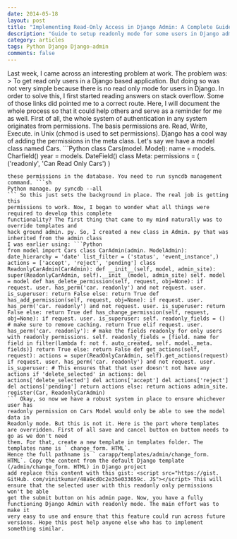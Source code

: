 ```yaml
---
date: 2014-05-18
layout: post
title: "Implementing Read-Only Access in Django Admin: A Complete Guide"
description: "Guide to setup readonly mode for some users in Django admin"
category: articles
tags: Python Django Django-admin
comments: false
--- 
```


Last week, I came across an interesting problem at work. The problem was: > To get read only users in a Django based application. But doing so was not very simple because there is no read only mode for users
in Django. In order to solve this, I first started reading answers on stack
overflow. Some of those links did pointed me to a correct route. Here, I will
document the whole process so that it could help others and serve as a reminder
for me as well. First of all, the whole system of authentication in any system originates from
permissions. The basis permissions are. Read, Write, Execute. in Unix (chmod is
used to set permissions). Django has a cool way of adding the permissions in the meta class. Let's say we
have a model class named Cars. ```Python
class Cars(model. Model): name = models. Charfield() year = models. DateField() class Meta: permissions = ( ('readonly', 'Can Read Only Cars') )
``` Just like this, Any permission could be added to the Model. Now in order to get
these permissions in the database. You need to run syncdb management command. ```sh
Python manage. py syncdb --all
``` So this just sets the background in place. The real job is getting this
permissions to work. Now, I began to wonder what all things were required to develop this complete
functionality? The first thing that came to my mind naturally was to override templates and
hack ground admin. py. So, I created a new class in Admin. py that was inherited from the admin class
I was earlier using: ```Python
from model import Cars class CarAdmin(admin. ModelAdmin): date_hierarchy = 'date' list_filter = ('status', 'event_instance',) actions = ['accept', 'reject', 'pending'] class ReadonlyCarAdmin(CarAdmin): def __init__(self, model, admin_site): super(ReadonlyCarAdmin, self).__init__(model, admin_site) self. model = model def has_delete_permission(self, request, obj=None): if request. user. has_perm('car. readonly') and not request. user. is_superuser: return False else: return True def has_add_permission(self, request, obj=None): if request. user. has_perm('car. readonly') and not request. user. is_superuser: return False else: return True def has_change_permission(self, request, obj=None): if request. user. is_superuser: self. readonly_fields = () # make sure to remove caching. return True elif request. user. has_perm('car. readonly'): # make the fields readonly for only users with readonly permissions. self. readonly_fields = [field. name for field in filter(lambda f: not f. auto_created, self. model._meta. fields)] return True else: return False def get_actions(self, request): actions = super(ReadOnlyCarAdmin, self).get_actions(request) if request. user. has_perm('car. readonly') and not request. user. is_superuser: # This ensures that that user doesn't not have any actions if 'delete_selected' in actions: del actions['delete_selected'] del actions['accept'] del actions['reject'] del actions['pending'] return actions else: return actions admin_site. register(Car, ReadonlyCarAdmin)
``` Okay, so now we have a robust system in place to ensure whichever user has
readonly permission on Cars Model would only be able to see the model data in
Readonly mode. But this is not it. Here is the part where templates are overridden. First of all save and cancel button on buttom needs to go as we don't need
them. For that, create a new template in templates folder. The templates name is ` change_form. HTML`.
Hence the full pathname is ` carapp/templates/admin/change_form. HTML`. Copy the content from the default Django template (/admin/change_form. HTML) in Django project
add replace this content with this gist: <script src="https://gist. GitHub. com/vinitkumar/48a9cd0c2e35e033659c. JS"></script> This will ensure that the selected user with this readonly only permissions won't be able
get the submit button on his admin page. Now, you have a fully functioning Django Admin with readonly mode. The main effort was to make it
very easy to use and ensure that this feature could run across future versions. Hope this post help anyone else who has to implement something similar. 